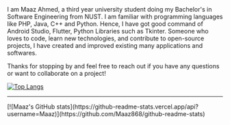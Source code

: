 <html>
  <body>
I am Maaz Ahmed, a third year university student doing my Bachelor's in Software Engineering from NUST. I am familiar with programming languages like PHP, Java, C++ and Python. Hence, I have got good command of Android Studio, Flutter, Python Libraries such as Tkinter. Someone who loves to code, learn new technologies, and contribute to open-source projects, I have created and improved existing many applications and softwares.

Thanks for stopping by and feel free to reach out if you have any questions or want to collaborate on a project!


[![Top Langs](https://github-readme-stats.vercel.app/api/top-langs/?username=Maaz&layout=compact)](https://github.com/Maaz868/github-readme-stats)
<hr style="height:2px;border-width:0;color:gray;background-color:gray">
[![Maaz's GitHub stats](https://github-readme-stats.vercel.app/api?username=Maaz)](https://github.com/Maaz868/github-readme-stats)
  </body>
  </html>

